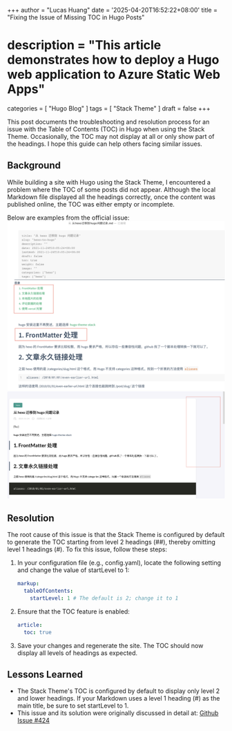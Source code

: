 +++
author = "Lucas Huang"
date = '2025-04-20T16:52:22+08:00'
title = "Fixing the Issue of Missing TOC in Hugo Posts"
# description = "This article demonstrates how to deploy a Hugo web application to Azure Static Web Apps"
categories = [
    "Hugo Blog"
]
tags = [
    "Stack Theme"
]
draft = false
+++

This post documents the troubleshooting and resolution process for an issue with the Table of Contents (TOC) in Hugo when using the Stack Theme. Occasionally, the TOC may not display at all or only show part of the headings. I hope this guide can help others facing similar issues.

## Background

While building a site with Hugo using the Stack Theme, I encountered a problem where the TOC of some posts did not appear. Although the local Markdown file displayed all the headings correctly, once the content was published online, the TOC was either empty or incomplete.

Below are examples from the official issue:
![Local Markdown Rendering Style](143394011-4fac9a48-13ca-4490-b287-03c19c2e49d8.png)
![TOC Not Displaying after Publishing](143394273-2dcc1feb-d672-4d41-93b9-82348075436d.png)

## Resolution

The root cause of this issue is that the Stack Theme is configured by default to generate the TOC starting from level 2 headings (##), thereby omitting level 1 headings (#). To fix this issue, follow these steps:

1. In your configuration file (e.g., config.yaml), locate the following setting and change the value of startLevel to 1:
    ```yaml
    markup:
      tableOfContents:
        startLevel: 1 # The default is 2; change it to 1
    ```
2. Ensure that the TOC feature is enabled:
    ```yaml
    article:
      toc: true
    ```

3. Save your changes and regenerate the site. The TOC should now display all levels of headings as expected.

## Lessons Learned

- The Stack Theme's TOC is configured by default to display only level 2 and lower headings. If your Markdown uses a level 1 heading (#) as the main title, be sure to set startLevel to 1.
- This issue and its solution were originally discussed in detail at: [Github Issue #424](https://github.com/CaiJimmy/hugo-theme-stack/issues/424)
